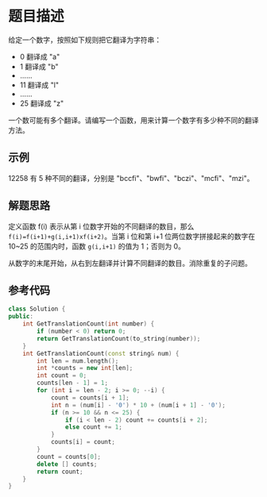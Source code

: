 # 题目描述

给定一个数字，按照如下规则把它翻译为字符串：

- 0 翻译成 "a"
- 1 翻译成 "b"
- ......
- 11 翻译成 "l"
- ......
- 25 翻译成 "z"

一个数可能有多个翻译。请编写一个函数，用来计算一个数字有多少种不同的翻译方法。

## 示例

12258 有 5 种不同的翻译，分别是 "bccfi"、"bwfi"、"bczi"、"mcfi"、"mzi"。

## 解题思路

定义函数 f(i) 表示从第 i 位数字开始的不同翻译的数目，那么 `f(i)=f(i+1)+g(i,i+1)xf(i+2)`。当第 i 位和第 i+1 位两位数字拼接起来的数字在 10~25 的范围内时，函数 `g(i,i+1)` 的值为 1；否则为 0。

从数字的末尾开始，从右到左翻译并计算不同翻译的数目。消除重复的子问题。

## 参考代码

```cpp
class Solution {
public:
    int GetTranslationCount(int number) {
        if (number < 0) return 0;
        return GetTranslationCount(to_string(number));
    }
    int GetTranslationCount(const string& num) {
        int len = num.length();
        int *counts = new int[len];
        int count = 0;
        counts[len - 1] = 1;
        for (int i = len - 2; i >= 0; --i) {
            count = counts[i + 1];
            int n = (num[i] - '0') * 10 + (num[i + 1] - '0');
            if (n >= 10 && n <= 25) {
                if (i < len - 2) count += counts[i + 2];
                else count += 1;
            }
            counts[i] = count;
        }
        count = counts[0];
        delete [] counts;
        return count;
    }
}
```
